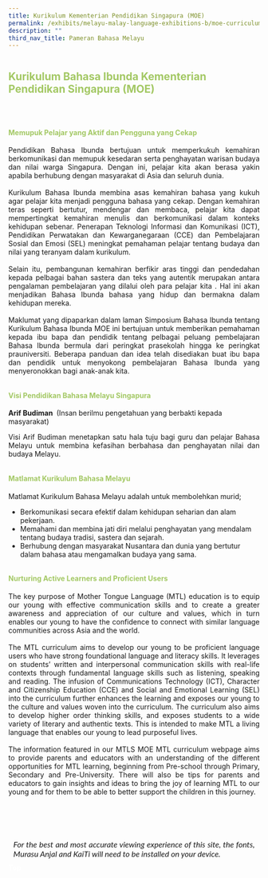 ```yaml
---
title: Kurikulum Kementerian Pendidikan Singapura (MOE)
permalink: /exhibits/melayu-malay-language-exhibitions-b/moe-curriculum/
description: ""
third_nav_title: Pameran Bahasa Melayu
---
```

<html>
	<style>
.tab img{
   width: 80%;
 }
 .content table {
    width: 100%;
    font-family: arial, sans-serif;
     border-collapse: collapse;
}
td {
  border: 1px ;
  text-align: center;
  padding: 8px;
  width:60%;
}
table.center {
  margin-left:auto; 
  margin-right:auto;
  }
 .tab table {
   display: none;
}
.tab table:target {
  display: block;
}
.atab label {
    position: relative;
    display: block;
    background: #a3c864;
    color: #a3c864;
    font-weight: 700;
    padding: 10px;
    cursor: pointer;
 }
 .atab label::after {
  content: "+";
  font-size: 22px;
  position: absolute;
  right: 10px;
  top: 7px;
  transition: all 0.4s;
}
.atab input[type=checkbox]:checked + label::after,
.atab input[type=radio]:checked + label::after {
    content: 'x';
    right: 14px;
    top: 7px;
  //transform:rotate(-225deg);
   /* transform: rotate(90deg); */
}
.tab-content {
  overflow: hidden;
  display: none;
  width:100%; 
}
.atab{
  margin-bottom: 5px;
  width:100%;  
}
 image{
  height:auto;
 max-width:50%
 }
 
  .btntop {
    position: fixed;
    float: right;
    bottom: 20px;
    right: 80px;
    z-index: 99;
    boder: none;
    background-color: #3bb9ff;
    cursor: pointer;
    padding: 15px;
    boder-radius: 4px;
    color: #fff;
    font-weight: 600;
}
		.btnClass {
    display: none;
    padding: 15px 20px;
    text-align: center;
    text-decoration: none;
    color: #fff;
    background-color:#a3c864;
    border-radius: 6px;
    outline: 0;
    cursor: pointer;
    margin-right: 10px;
    margin-bottom: 7px;
    width: 180px;
	}
		.btnClass:hover {
background-color: lightgrey;!important;
}
</style>
<h2 style="padding-top:12px;color:#a3c864;"><b>Kurikulum Bahasa Ibunda Kementerian Pendidikan Singapura (MOE)</b></h2>
<div style="margin-top:auto;margin-bottom:auto;text-align:center;">
<div class="tab">
  <a href="/ML-PreSch/"><div style="font-family:Calibri (Body);" class="btnClass lbML1">Prasekolah</div></a>
  <a href="/ML-PriSch/"><div style="font-family:Calibri (Body);" class="btnClass lbML1">Sekolah Rendah</div></a>
  <a href="/ML-Sec/"><div style="font-family:Calibri (Body);" class="btnClass lbML1">Sekolah Menengah</div></a>
  <a href="/ML-PreU/"><div style="font-family:Calibri (Body);" class="btnClass lbML1">Prauniversiti</div></a>
</div>  <br />
 <div style="margin-top:auto;margin-bottom:auto;text-align:left;">
 <h4 style="padding-top:12px;color:#a3c864;"><b>Memupuk Pelajar yang Aktif dan Pengguna yang Cekap </b></h4>
 <p style="text-align:justify;">
 Pendidikan Bahasa Ibunda bertujuan untuk memperkukuh kemahiran berkomunikasi dan memupuk kesedaran serta penghayatan warisan budaya dan nilai warga Singapura. Dengan ini, pelajar kita akan berasa yakin apabila berhubung dengan masyarakat di Asia dan seluruh dunia.
<br /><br />
Kurikulum Bahasa Ibunda membina asas kemahiran bahasa yang kukuh agar pelajar kita menjadi pengguna bahasa yang cekap. Dengan kemahiran teras seperti bertutur, mendengar dan membaca, pelajar kita dapat mempertingkat kemahiran menulis dan berkomunikasi dalam konteks kehidupan sebenar. Penerapan Teknologi Informasi dan Komunikasi (ICT), Pendidikan Perwatakan dan Kewarganegaraan (CCE) dan Pembelajaran Sosial dan Emosi (SEL) meningkat pemahaman pelajar tentang budaya dan nilai yang teranyam dalam kurikulum.
<br /><br />
Selain itu,  pembangunan kemahiran berfikir aras tinggi dan pendedahan kepada pelbagai bahan sastera dan teks yang autentik merupakan antara pengalaman pembelajaran yang dilalui oleh para pelajar kita . Hal ini akan menjadikan Bahasa Ibunda bahasa yang hidup dan bermakna dalam kehidupan mereka. 
<br /><br />
Maklumat yang dipaparkan dalam laman Simposium Bahasa Ibunda tentang Kurikulum Bahasa Ibunda MOE ini bertujuan untuk memberikan pemahaman kepada ibu bapa dan pendidik tentang pelbagai peluang pembelajaran Bahasa Ibunda bermula dari peringkat prasekolah hingga ke peringkat prauniversiti. Beberapa panduan dan idea telah disediakan buat ibu bapa dan pendidik untuk menyokong pembelajaran Bahasa Ibunda yang menyeronokkan bagi anak-anak kita.
 </p>
<h4 style="padding-top:12px;color:#a3c864;"> <b>Visi Pendidikan Bahasa Melayu Singapura </b></h4>
<p><strong> Arif Budiman </strong> (Insan berilmu pengetahuan yang berbakti kepada masyarakat)
<p style="text-align:justify;">Visi Arif Budiman menetapkan satu hala tuju bagi guru dan pelajar Bahasa Melayu untuk membina kefasihan berbahasa dan penghayatan nilai dan budaya Melayu.       
</p>
 <h4 style="padding-top:12px;color:#a3c864;"><b>Matlamat Kurikulum Bahasa Melayu </b> </h4>
 <p>Matlamat Kurikulum Bahasa Melayu adalah untuk membolehkan murid;</p>
 <ul>
 <li>Berkomunikasi secara efektif dalam kehidupan seharian dan alam pekerjaan.</li>
  <li>Memahami dan membina jati diri melalui penghayatan yang mendalam tentang budaya tradisi, sastera dan sejarah.</li>
   <li>Berhubung dengan masyarakat Nusantara dan dunia yang bertutur dalam bahasa atau mengamalkan budaya yang sama.</li>
 </ul>
 <h4 style="padding-top:12px;color:#a3c864;">Nurturing Active Learners and Proficient Users</h4>
  <div style="margin-top:auto;margin-bottom:auto;text-align:justify;">
<p> The key purpose of Mother Tongue Language (MTL) education is to equip our young with effective communication skills and to create a greater awareness and appreciation of our culture and values, which in turn enables our young to have the confidence to connect with similar language communities across Asia and the world.<br/><br/>
The MTL curriculum aims to develop our young to be proficient language users who have strong foundational language and literacy skills. It leverages on students’ written and interpersonal communication skills with real-life contexts through fundamental language skills such as listening, speaking and reading. The infusion of Communications Technology (ICT), Character and Citizenship Education (CCE) and Social and Emotional Learning (SEL)  into the curriculum further enhances the learning and exposes our young to the culture and values woven into the curriculum. The curriculum also aims to develop higher order thinking skills, and exposes students to a wide variety of literary and authentic texts. This is intended to make MTL a living language that enables our young to lead purposeful lives.<br/><br/>
The information featured in our MTLS MOE MTL curriculum webpage aims to provide parents and educators with an understanding of the different opportunities for MTL learning, beginning from Pre-school through Primary, Secondary and Pre-University. There will also be tips for parents and educators to gain insights and ideas to bring the joy of learning MTL to our young and for them to be able to better support the children in this journey.
</p>
 <br />
 <br/><br/><p style="font-size: 16px;font-family: Lato,sans-serif;font-style: italic;padding-top:12px;margin:10px;">For the best and most accurate viewing experience of this site, the fonts, Murasu Anjal and KaiTi will need to be installed on your device.</p>
<div class="btntop">
  <a href="#top" style="text-decoration:none;"><span style="color:white"><b>Top</b></span></a>
</div>